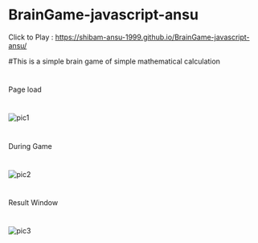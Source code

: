 # BrainGame-javascript-ansu
Click to Play : https://shibam-ansu-1999.github.io/BrainGame-javascript-ansu/

#This is a simple brain game of simple mathematical calculation 
#
Page load
#
![pic1](https://user-images.githubusercontent.com/67412243/92885863-c8a3b180-f430-11ea-832e-7d814318355c.png)
#
During Game
#
![pic2](https://user-images.githubusercontent.com/67412243/92885941-d9542780-f430-11ea-8fd5-a4e2a35e1d17.png)
#
Result Window
#
![pic3](https://user-images.githubusercontent.com/67412243/92886028-ee30bb00-f430-11ea-94d4-2978b9f74d26.png)
